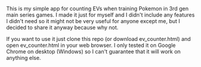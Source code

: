 This is my simple app for counting EVs when training Pokemon in 3rd gen main series games.
I made it just for myself and I didn't include any features I didn't need so it might not be very useful for anyone except me, but I decided to share it anyway because why not.

If you want to use it just clone this repo (or download ev_counter.html) and open ev_counter.html in your web browser. I only tested it on Google Chrome on desktop (Windows) so I can't guarantee that it will work on anything else.
